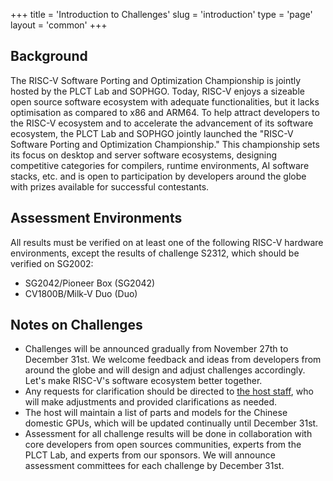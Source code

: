 +++
title = 'Introduction to Challenges'
slug = 'introduction'
type = 'page'
layout = 'common'
+++

## Background

The RISC-V Software Porting and Optimization Championship is jointly hosted by the PLCT Lab and SOPHGO. Today, RISC-V enjoys a sizeable open source software ecosystem with adequate functionalities, but it lacks optimisation as compared to x86 and ARM64. To help attract developers to the RISC-V ecosystem and to accelerate the advancement of its software ecosystem, the PLCT Lab and SOPHGO jointly launched the "RISC-V Software Porting and Optimization Championship." This championship sets its focus on desktop and server software ecosystems, designing competitive categories for compilers, runtime environments, AI software stacks, etc. and is open to participation by developers around the globe with prizes available for successful contestants.

## Assessment Environments

All results must be verified on at least one of the following RISC-V hardware environments, except the results of challenge S2312, which should be verified on SG2002:

- SG2042/Pioneer Box (SG2042)
- CV1800B/Milk-V Duo (Duo)

## Notes on Challenges

- Challenges will be announced gradually from November 27th to December 31st. We welcome feedback and ideas from developers from around the globe and will design and adjust challenges accordingly. Let's make RISC-V's software ecosystem better together.
- Any requests for clarification should be directed to [the host staff](mailto:rvspoc@cyberlimes.cn), who will make adjustments and provided clarifications as needed.
- The host will maintain a list of parts and models for the Chinese domestic GPUs, which will be updated continually until December 31st.
- Assessment for all challenge results will be done in collaboration with core developers from open sources communities, experts from the PLCT Lab, and experts from our sponsors. We will announce assessment committees for each challenge by December 31st.
